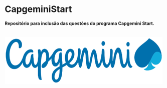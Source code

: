 # CapgeminiStart
#### Repositório para inclusão das questões do programa Capgemini Start.
<br>
 <img align="center" alt="capgemini-logo" height="150" src="https://github.com/ALANVILASBOAS/CapgeminiStart/blob/main/capgemini-logo.png?raw=true">
